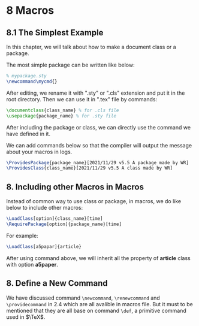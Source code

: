 # 8 Macros

## 8.1 The Simplest Example

In this chapter, we will talk about how to make a document class or a package.

The most simple package can be written like below:

```latex
% mypackage.sty
\newcommand\mycmd{}
```

After editing, we rename it with ".sty" or ".cls" extension and put it in the root directory. Then we can use it in ".tex" file by commands:

```latex
\documentclass{class_name} % for .cls file
\usepackage{package_name} % for .sty file
```

After including the package or class, we can directly use the command we have defined in it.

We can add commands below so that the compiler will output the message about your macros in logs.

```latex
\ProvidesPackage{package_name}[2021/11/29 v5.5 A package made by WR]
\ProvidesClass{class_name}[2021/11/29 v5.5 A class made by WR]
```

## 8. Including other Macros in Macros

Instead of common way to use class or package, in macros, we do like below to include other macros:

```latex
\LoadClass[option]{class_name}[time]
\RequirePackage[option]{package_name}[time]
```

For example:

```latex
\LoadClass[a5papar]{article}
```

After using command above, we will inherit all the property of **article** class with option **a5paper**.

## 8. Define a New Command

We have discussed command `\newcommand`, `\renewcommand` and `\providecommand` in 2.4 which are all avalible in macros file. But it must to be mentioned that they are all base on command `\def`, a primitive command used in $\TeX$.

